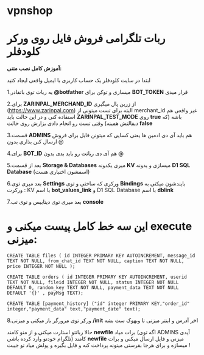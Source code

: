 # vpnshop
# ربات تلگرامی فروش فایل روی ورکر کلودفلر

**آموزش کامل نصب متنی:** 

ابتدا در سایت کلودفلر یک حساب کاربری با ایمیل واقعی ایجاد کنید

1.یه ربات توی باتفادر **@botfather** میسازی و توکن برای **BOT_TOKEN** قرار میدی

2.برای **ZARINPAL_MERCHAND_ID** از زرین پال میگیری (https://www.zarinpal.com) البته برای تست میتونی از merchant_id غیر واقعی هم استفاده کنی و در این حالت باید **ZARINPAL_TEST_MODE** روی **true** باشه (که دیفالتش همینه) وقتی تست رو انجام دادی بزارش روی حالت **false**

3.قسمت **ADMINS** هم باید آی دی ادمین ها یعنی کسایی که میتونن فایل برای فروش ارسال کنن بذاری بدون @

4.برای **BOT_ID** هم آی دی رباتت رو باید بدی بدون @

5.بعد از قسمت **Storage & Databases** میری یکدونه **KV** میسازی و یدونه **D1 SQL Database** (اسمشون اختیاری هست)

6.بعد میری توی **Settings** ورکری که ساختی و توی **Bindings** بایندشون میکنی به ورکرت : KV با اسم **bot_values_link** و D1 SQL Database با اسم **dblink**

7.بعد میری توی دیتابیس و توی تب **console** 

# این سه خط کامل پیست میکنی و execute میزنی: 
```
CREATE TABLE files ( id INTEGER PRIMARY KEY AUTOINCREMENT, message_id TEXT NOT NULL, from_chat_id TEXT NOT NULL, caption TEXT NOT NULL, price INTEGER NOT NULL );

CREATE TABLE orders ( id INTEGER PRIMARY KEY AUTOINCREMENT, userid TEXT NOT NULL, fileid INTEGER NOT NULL, status INTEGER NOT NULL DEFAULT 0, random_key TEXT NOT NULL, payment_data TEXT NOT NULL DEFAULT '{}' , payMsg TEXT);

CREATE TABLE [payment_history] ("id" integer PRIMARY KEY,"order_id" integer,"payment_data" text,"payment_date" text);
```
8.ورکر توی مرورگر باز میکنی و میزنی **/init** اخر آدرس و اینتر میزنی تا وبهوک ست بشه

حالا رباتتو استارت میکنی و از منو کامند **newfile** برات میاد (اگه توی ADMINS آیدی تلگرام خودتو وارد کرده باشی)
کامند **newfile** میزنی و فایل ارسال میکنی و برات میسازه و برای هرجا بفرستی میتونه پرداخت کنه و فایل بگیره و پولش میاد تو جیبت !
